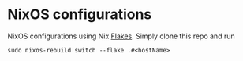 # NixOS configurations

NixOS configurations using Nix [Flakes](https://www.tweag.io/blog/2020-05-25-flakes/).
Simply clone this repo and run
```
sudo nixos-rebuild switch --flake .#<hostName>
```
